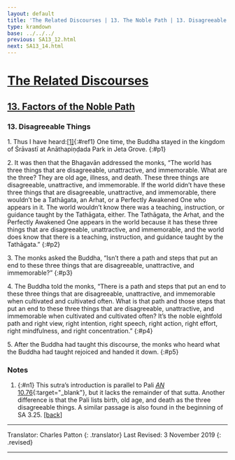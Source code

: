 ```yaml
---
layout: default
title: 'The Related Discourses | 13. The Noble Path | 13. Disagreeable Things'
type: kramdown
base: ../../../
previous: SA13_12.html
next: SA13_14.html
---
```


# [The Related Discourses](../index.html)
## [13. Factors of the Noble Path](index.html)
### 13. Disagreeable Things

1\. Thus I have heard:[\[1\]](#n1){:#ref1} One time, the Buddha stayed in the kingdom of Śrāvastī at Anāthapiṇḍada Park in Jeta Grove.
{:#p1}

2\. It was then that the Bhagavān addressed the monks, “The world has three things that are disagreeable, unattractive, and immemorable. What are the three? They are old age, illness, and death. These three things are disagreeable, unattractive, and immemorable. If the world didn’t have these three things that are disagreeable, unattractive, and immemorable, there wouldn’t be a Tathāgata, an Arhat, or a Perfectly Awakened One who appears in it. The world wouldn’t know there was a teaching, instruction, or guidance taught by the Tathāgata, either. The Tathāgata, the Arhat, and the Perfectly Awakened One appears in the world because it has these three things that are disagreeable, unattractive, and immemorable, and the world does know that there is a teaching, instruction, and guidance taught by the Tathāgata.”
{:#p2}

3\. The monks asked the Buddha, “Isn’t there a path and steps that put an end to these three things that are disagreeable, unattractive, and immemorable?”
{:#p3}

4\. The Buddha told the monks, “There is a path and steps that put an end to these three things that are disagreeable, unattractive, and immemorable when cultivated and cultivated often. What is that path and those steps that put an end to these three things that are disagreeable, unattractive, and immemorable when cultivated and cultivated often? It’s the noble eightfold path and right view, right intention, right speech, right action, right effort, right mindfulness, and right concentration.”
{:#p4}

5\. After the Buddha had taught this discourse, the monks who heard what the Buddha had taught rejoiced and handed it down.
{:#p5}

### Notes
1. {:#n1} This sutra’s introduction is parallel to Pali [<em>AN</em> 10.76](https://suttacentral.net/an10.76){:target="_blank"}, but it lacks the remainder of that sutta. Another difference is that the Pali lists birth, old age, and death as the three disagreeable things. A similar passage is also found in the beginning of SA 3.25. [\[back\]](#ref1)

---

Translator: Charles Patton
{: .translator}
Last Revised: 3 November 2019
{: .revised}

---